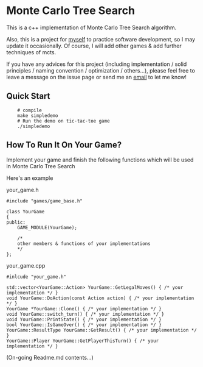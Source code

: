 # Monte Carlo Tree Search

This is a c++ implementation of Monte Carlo Tree Search algorithm.

Also, this is a project for [myself](https://github.com/072jiajia) to practice software development,
so I may update it occasionally.
Of course, I will add other games & add further techniques of mcts.

If you have any advices for this project (including implementation / solid principles / naming convention / optimization / others...),
please feel free to leave a message on the issue page or send me an [email](mailto:jijiawu.cs@gmail.com) to let me know!

## Quick Start

```
    # compile
    make simpledemo
    # Run the demo on tic-tac-toe game
    ./simpledemo
```

## How To Run It On Your Game?

Implement your game and finish the following functions which will be used in Monte Carlo Tree Search

Here's an example

your_game.h

```code=cpp
#include "games/game_base.h"

class YourGame
{
public:
    GAME_MODULE(YourGame);

    /*
    other members & functions of your implementations
    */
};
```

your_game.cpp

```code=cpp
#inlcude "your_game.h"

std::vector<YourGame::Action> YourGame::GetLegalMoves() { /* your implementation */ }
void YourGame::DoAction(const Action action) { /* your implementation */ }
YourGame *YourGame::Clone() { /* your implementation */ }
void YourGame::switch_turn() { /* your implementation */ }
void YourGame::PrintState() { /* your implementation */ }
bool YourGame::IsGameOver() { /* your implementation */ }
YourGame::ResultType YourGame::GetResult() { /* your implementation */ }
YourGame::Player YourGame::GetPlayerThisTurn() { /* your implementation */ }

```

(On-going Readme.md contents...)
